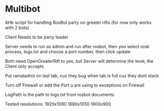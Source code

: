 # Multibot
AHk script for handling RosBot party on greater rifts
(for now only works with 2 bots)

Client Needs to be party leader

Server needs to run as admin and run after rosbot, then you select rosb process, logs.txt
and choose a port number, then click update

Both need OpenGreaterRift to yes, but Server will determine the level,
the Client only accepts

Put ramaladnis on last tab, cuz they bug when tab is full cuz they dont stack

Turn off Firewall or add the Port u are using to exceptions on Firewall

LogPath is the path to logs.txt from rosbot documents


Tested resolutions:
1920x1080
1680x1050
1600x900

